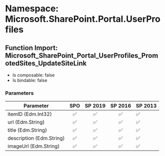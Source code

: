 # Namespace: Microsoft.SharePoint.Portal.UserProfiles

## Function Import: Microsoft_SharePoint_Portal_UserProfiles_PromotedSites_UpdateSiteLink

- Is composable: false
- Is bindable: false

### Parameters

Parameter | SPO | SP 2019 | SP 2016 | SP 2013
----------|:---:|:-------:|:-------:|:-------
itemID (Edm.Int32) | ✅ | ✅ | ✅ | ✅
url (Edm.String) | ✅ | ✅ | ✅ | ✅
title (Edm.String) | ✅ | ✅ | ✅ | ✅
description (Edm.String) | ✅ | ✅ | ✅ | ✅
imageUrl (Edm.String) | ✅ | ✅ | ✅ | ✅
